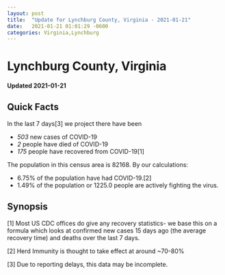 ```yaml
---
layout: post
title:  "Update for Lynchburg County, Virginia - 2021-01-21"
date:   2021-01-21 01:01:29 -0600
categories: Virginia,Lynchburg
---
```


# Lynchburg County, Virginia
#### Updated 2021-01-21

## Quick Facts

In the last 7 days[3] we project there have been
- *503* new cases of COVID-19
- *2* people have died of COVID-19
- *175* people have recovered from COVID-19[1]

The population in this census area is 82168. By our calculations:
- 6.75% of the population have had COVID-19.[2]
- 1.49% of the population or 1225.0 people are actively fighting the virus.

## Synopsis




[1] Most US CDC offices do give any recovery statistics- we base this on a formula which looks at confirmed new cases
15 days ago (the average recovery time) and deaths over the last 7 days.

[2] Herd Immunity is thought to take effect at around ~70-80%

[3] Due to reporting delays, this data may be incomplete.
 
    